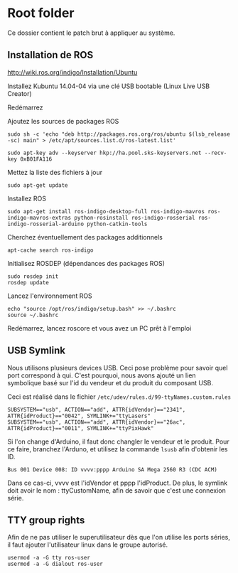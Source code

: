 Root folder
============

Ce dossier contient le patch brut à appliquer au système.

Installation de ROS 
----------------
http://wiki.ros.org/indigo/Installation/Ubuntu

Installez Kubuntu 14.04-04 via une clé USB bootable (Linux Live USB Creator)

Redémarrez

Ajoutez les sources de packages ROS

    sudo sh -c 'echo "deb http://packages.ros.org/ros/ubuntu $(lsb_release -sc) main" > /etc/apt/sources.list.d/ros-latest.list'

    sudo apt-key adv --keyserver hkp://ha.pool.sks-keyservers.net --recv-key 0xB01FA116

Mettez la liste des fichiers à jour

	sudo apt-get update

Installez ROS 
	
	sudo apt-get install ros-indigo-desktop-full ros-indigo-mavros ros-indigo-mavros-extras python-rosinstall ros-indigo-rosserial ros-indigo-rosserial-arduino python-catkin-tools

Cherchez éventuellement des packages additionnels

	apt-cache search ros-indigo

Initialisez ROSDEP (dépendances des packages ROS)

	sudo rosdep init
	rosdep update

Lancez l'environnement ROS

	echo "source /opt/ros/indigo/setup.bash" >> ~/.bashrc
	source ~/.bashrc

Redémarrez, lancez roscore et vous avez un PC prêt à l'emploi

USB Symlink
------------

Nous utilisons plusieurs devices USB. Ceci pose problème pour savoir quel port correspond à qui. C'est pourquoi, nous avons ajouté un lien symbolique basé sur l'id du vendeur et du produit du composant USB.

Ceci est réalisé dans le fichier `/etc/udev/rules.d/99-ttyNames.custom.rules`

    SUBSYSTEM=="usb", ACTION=="add", ATTR{idVendor}=="2341", ATTR{idProduct}=="0042", SYMLINK+="ttyLasers"
    SUBSYSTEM=="usb", ACTION=="add", ATTR{idVendor}=="26ac", ATTR{idProduct}=="0011", SYMLINK+="ttyPixHawk"

Si l'on change d'Arduino, il faut donc changler le vendeur et le produit. Pour ce faire, branchez l'Arduno, et utilisez la commande `lsusb` afin d'obtenir les ID. 

    Bus 001 Device 008: ID vvvv:pppp Arduino SA Mega 2560 R3 (CDC ACM)

Dans ce cas-ci, vvvv est l'idVendor et pppp l'idProduct. De plus, le symlink doit avoir le nom : ttyCustomName, afin de savoir que c'est une connexion série.

TTY group rights
----------------

Afin de ne pas utiliser le superutilisateur dès que l'on utilise les ports séries, il faut ajouter l'utilisateur linux dans le groupe autorisé.

    usermod -a -G tty ros-user
    usermod -a -G dialout ros-user